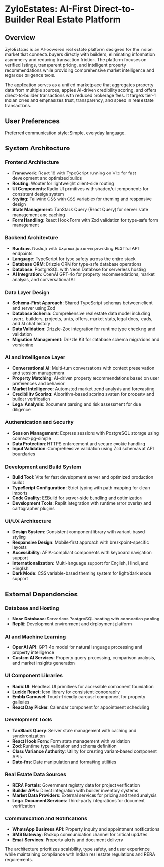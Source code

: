 # ZyloEstates: AI-First Direct-to-Builder Real Estate Platform

## Overview

ZyloEstates is an AI-powered real estate platform designed for the Indian market that connects buyers directly with builders, eliminating information asymmetry and reducing transaction friction. The platform focuses on verified listings, transparent pricing, and intelligent property recommendations while providing comprehensive market intelligence and legal due diligence tools.

The application serves as a unified marketplace that aggregates property data from multiple sources, applies AI-driven credibility scoring, and offers direct-to-builder transactions with reduced brokerage fees. It targets tier-1 Indian cities and emphasizes trust, transparency, and speed in real estate transactions.

## User Preferences

Preferred communication style: Simple, everyday language.

## System Architecture

### Frontend Architecture
- **Framework**: React 18 with TypeScript running on Vite for fast development and optimized builds
- **Routing**: Wouter for lightweight client-side routing
- **UI Components**: Radix UI primitives with shadcn/ui components for consistent design system
- **Styling**: Tailwind CSS with CSS variables for theming and responsive design
- **State Management**: TanStack Query (React Query) for server state management and caching
- **Form Handling**: React Hook Form with Zod validation for type-safe form management

### Backend Architecture
- **Runtime**: Node.js with Express.js server providing RESTful API endpoints
- **Language**: TypeScript for type safety across the entire stack
- **Database ORM**: Drizzle ORM for type-safe database operations
- **Database**: PostgreSQL with Neon Database for serverless hosting
- **AI Integration**: OpenAI GPT-4o for property recommendations, market analysis, and conversational AI

### Data Layer Design
- **Schema-First Approach**: Shared TypeScript schemas between client and server using Zod
- **Database Schema**: Comprehensive real estate data model including users, builders, projects, units, offers, market stats, legal docs, leads, and AI chat history
- **Data Validation**: Drizzle-Zod integration for runtime type checking and validation
- **Migration Management**: Drizzle Kit for database schema migrations and versioning

### AI and Intelligence Layer
- **Conversational AI**: Multi-turn conversations with context preservation and session management
- **Property Matching**: AI-driven property recommendations based on user preferences and behavior
- **Market Intelligence**: Automated market trend analysis and forecasting
- **Credibility Scoring**: Algorithm-based scoring system for property and builder verification
- **Legal Analysis**: Document parsing and risk assessment for due diligence

### Authentication and Security
- **Session Management**: Express sessions with PostgreSQL storage using connect-pg-simple
- **Data Protection**: HTTPS enforcement and secure cookie handling
- **Input Validation**: Comprehensive validation using Zod schemas at API boundaries

### Development and Build System
- **Build Tool**: Vite for fast development server and optimized production builds
- **TypeScript Configuration**: Strict typing with path mapping for clean imports
- **Code Quality**: ESBuild for server-side bundling and optimization
- **Development Tools**: Replit integration with runtime error overlay and cartographer plugins

### UI/UX Architecture
- **Design System**: Consistent component library with variant-based styling
- **Responsive Design**: Mobile-first approach with breakpoint-specific layouts
- **Accessibility**: ARIA-compliant components with keyboard navigation support
- **Internationalization**: Multi-language support for English, Hindi, and Hinglish
- **Dark Mode**: CSS variable-based theming system for light/dark mode support

## External Dependencies

### Database and Hosting
- **Neon Database**: Serverless PostgreSQL hosting with connection pooling
- **Replit**: Development environment and deployment platform

### AI and Machine Learning
- **OpenAI API**: GPT-4o model for natural language processing and property intelligence
- **Custom AI Services**: Property query processing, comparison analysis, and market insights generation

### UI Component Libraries
- **Radix UI**: Headless UI primitives for accessible component foundation
- **Lucide React**: Icon library for consistent iconography
- **Embla Carousel**: Touch-friendly carousel component for property galleries
- **React Day Picker**: Calendar component for appointment scheduling

### Development Tools
- **TanStack Query**: Server state management with caching and synchronization
- **React Hook Form**: Form state management with validation
- **Zod**: Runtime type validation and schema definition
- **Class Variance Authority**: Utility for creating variant-based component APIs
- **Date-fns**: Date manipulation and formatting utilities

### Real Estate Data Sources
- **RERA Portals**: Government registry data for project verification
- **Builder APIs**: Direct integration with builder inventory systems
- **Market Data Providers**: External services for pricing and trend analysis
- **Legal Document Services**: Third-party integrations for document verification

### Communication and Notifications
- **WhatsApp Business API**: Property inquiry and appointment notifications
- **SMS Gateway**: Backup communication channel for critical updates
- **Email Services**: Property alerts and document delivery

The architecture prioritizes scalability, type safety, and user experience while maintaining compliance with Indian real estate regulations and RERA requirements.
